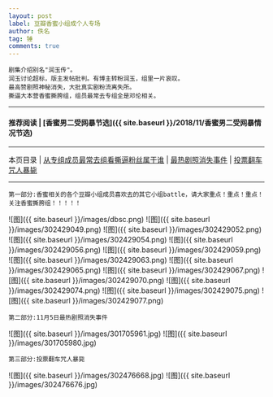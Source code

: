 ```yaml
---
layout: post
label: 豆瓣香蜜小组成个人专场
author: 佚名
tag: 锤
comments: true
---
```


    剧集介绍别名"润玉传"。
    润玉讨论超标，版主发帖批判。有博主转粉润玉，组里一片哀叹。
    最高赞剧照神秘消失，大批真实剧粉流离失所。
    撕逼大本营香蜜撕胯组，组员最常去专组全是邓伦相关。

---
#### 推荐阅读 | [香蜜男二受网暴节选]({{ site.baseurl }}/2018/11/香蜜男二受网暴情况节选) 
---
本页目录 \| [从专组成员最常去组看撕逼粉丝属于谁](#dxjja) \| [最热剧照消失事件](#dxjjb) \| [投票翻车咒人暴毙](#dxjjc)

---

<a class="anchor" name="dxjja"></a>

    第一部分:香蜜相关的各个豆瓣小组成员喜欢去的其它小组battle，请大家重点！重点！重点！关注香蜜撕胯组！！！！！


![图]({{ site.baseurl }}/images/dbsc.png)
![图]({{ site.baseurl }}/images/302429049.png)
![图]({{ site.baseurl }}/images/302429052.png)
![图]({{ site.baseurl }}/images/302429054.png)
![图]({{ site.baseurl }}/images/302429056.png)
![图]({{ site.baseurl }}/images/302429059.png)
![图]({{ site.baseurl }}/images/302429063.png)
![图]({{ site.baseurl }}/images/302429065.png)
![图]({{ site.baseurl }}/images/302429067.png)
![图]({{ site.baseurl }}/images/302429070.png)
![图]({{ site.baseurl }}/images/302429074.png)
![图]({{ site.baseurl }}/images/302429075.png)
![图]({{ site.baseurl }}/images/302429077.png)


<a class="anchor" name="dxjjb"></a>

    第二部分:11月5日最热剧照消失事件


![图]({{ site.baseurl }}/images/301705961.jpg)
![图]({{ site.baseurl }}/images/301705980.jpg)


<a class="anchor" name="dxjjc"></a>

    第三部分:投票翻车咒人暴毙

![图]({{ site.baseurl }}/images/302476668.jpg)
![图]({{ site.baseurl }}/images/302476676.jpg)
